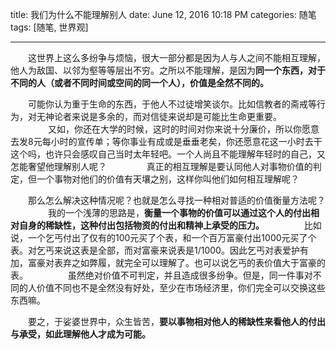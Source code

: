 title: 我们为什么不能理解别人
date: June 12, 2016 10:18 PM
categories: 随笔 
tags: [随笔, 世界观]

---

　　这世界上这么多纷争与烦恼，很大一部分都是因为人与人之间不能相互理解，他人为敌国、以邻为壑等等层出不穷。之所以不能理解，是因为**同一个东西，对于不同的人（或者不同时间或空间的同一个人），价值是全然不同的。**

　　可能你认为重于生命的东西，于他人不过徒增笑谈尔。比如信教者的斋戒等行为，对无神论者来说是多余的，而对信徒来说却是可能比生命更重要。
　　
　　又如，你还在大学的时候，这时的时间对你来说十分廉价，所以你愿意去发8元每小时的宣传单；等你事业有成或是垂垂老矣，你还愿意花这一小时去干这个吗，也许只会感叹自己当时太年轻吧。一个人尚且不能理解年轻时的自己，又怎能奢望他理解别人呢？
　　
　　真正的相互理解是要认同他人对事物价值的判定，但一个事物对他们的价值有天壤之别，这样你叫他们如何相互理解呢？

　　那么怎么解决这种情况呢？也就是怎么寻找一种相对普适的价值衡量方法呢？
　　
　　我的一个浅薄的思路是，**衡量一个事物的价值可以通过这个人的付出相对自身的稀缺性，这种付出包括物资的付出和精神上承受的压力。**
　　
　　比如说，一个乞丐付出了仅有的100元买了个表，和一个百万富豪付出1000元买了个表。对乞丐来说这表是全部，而对富豪来说表是1/1000。因此乞丐对表爱护有加，富豪对表弃之如弊履，就完全可以理解了。也可以说乞丐的表价值大于富豪的表。
　　
　　虽然绝对价值不可判定，并且造成很多纷争。但是，同一件事对不同的人价值不同也不是全然没有好处，至少在市场经济里，你们完全可以交换这些东西嘛。

　　要之，于娑婆世界中，众生皆苦，**要以事物相对他人的稀缺性来看他人的付出与承受，如此理解他人才成为可能。**



